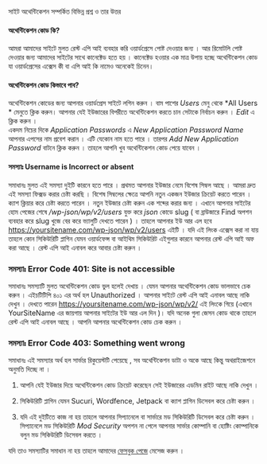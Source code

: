 সাইট অথেন্টিকেশন সম্পর্কিত বিভিন্ন প্রশ্ন ও তার উত্তর 

#### অথেন্টিকেশন কোড কি?
আমরা আমাদের সাইটে মুলত রেস্ট এপি আই ব্যবহার করি ওয়ার্ডপ্রেসে পোষ্ট দেওয়ার জন্য । আর রিমোটলি পোষ্ট দেওয়ার জন্য আমাদের সাইটের সাথে কানেক্টেড হতে হয় । কানেক্টেড হওয়ার এক মাত্র উপায় হচ্ছে অথেন্টিকেশন কোড যা ওয়ার্ডপ্রেসের এক্সেস কী বা এপি আই কি নামেও অনেকেই চিনেন।    

#### অথেন্টিকেশন কোড কিভাবে পাব?

অথেন্টিকেশন কোডের জন্য আপনার ওয়ার্ডপ্রেস সাইটে লগিন করুন । বাম পাশের *Users* মেনু থেকে *All Users * মেনুতে ক্লিক করুন। আপনার যেই ইউজারের বিপরীতে অথেন্টিকেশন করতে চান সেটাকে নির্বাচন করুন । *Edit* এ ক্লিক করুন ।   
একদম নিচের দিকে *Application Passwords* এ *New Application Password Name* আপনার এপসের নাম প্রবেশ করান । এটি যেকোন নাম হতে পারে । তারপর *Add New Application Password* বাটনে ক্লিক করুন । তাহলে আপনি খুব অথেন্টিকেশন কোড পেয়ে যাবেন । 


#### সমস্যাঃ Username is Incorrect or absent

সমাধানঃ মুলত এই সমস্যা দুইটি কারনে হতে পারে । প্রথমত আপনার ইউজার নেমে বিশেষ সিম্বল আছে । আমরা দ্রুত এই সমস্যা ফিক্সড করার চেষ্টা করছি । বিশেষ সিম্বলের ক্ষেত্রে আপনি নতুন একজন ইউজার ক্রিয়েট করতে পারেন । ক্যাশ ক্লিয়ার করে চেষ্টা করতে পারেন । নতুন ইউজার চেষ্টা করুন এক শব্দের করার জন্য । এখানে আপনার সাইটের হোম পেজের শেষে */wp-json/wp/v2/users* যুক্ত করে *json* কোডে slug ( বা ব্রাউজারে Find অপশন ব্যবহার করে slug খুজে বের করে ভ্যালুটি দেখতে পারেন ) ।  তাহলে আপনার ইউ আর এল হবে https://yoursitename.com/wp-json/wp/v2/users এইটি । যদি এই লিংক এক্সেস করা না যায় তাহলে কোন সিকিউরিটি প্লাগিন যেমন ওয়ার্ডফেন্স বা আইথিম সিকিউরিট এইগুলার কারনে আপনার রেস্ট এপি আই অফ করা আছে । রেস্ট এপি আই এনাবল করে আবার চেষ্টা করুন । 


### সমস্যাঃ Error Code 401: Site is not accessible

সমাধানঃ সমস্যাটি মুলত অথেন্টিকেশন কোড ভুল হলেই দেখায় । যেমন আপনার অথেন্টিকেশন কোড ভালভাবে চেক করুন । এইচটিটিপি ৪০১ এর অর্থ হল Unauthorized । আপনার সাইটে রেস্ট এপি আই এনাবল আছে নাকি দেখুন । দেখতে পারেন https://yoursitename.com/wp-json/wp/v2/ এই লিংকে গিয়ে (এখানে YourSiteName এর জায়গায় আপনার সাইটের ইউ আর এল দিন )। যদি অনেক গুলা জেসন কোড থাকে তাহলে রেস্ট এপি আই এনাবল আছে । আপনি আপনার অথেন্টিকেশন কোড চেক করুন । 

### সমস্যাঃ Error Code 403: Something went wrong

সমাধানঃ এই সমস্যার অর্থ হল সার্ভার রিকুয়েস্টটি পেয়েছে , সব অথেন্টিকেশন ডাটা ও অকে আছে কিন্তু অথরাইজেশনে অনুমতি দিচ্ছে না । 

1. আপনি যেই ইউজার দিয়ে অথেন্টিকেশন কোড ক্রিয়েট করেছেন সেই ইউজারের এডমিন রাইট আছে নাকি দেখুন ।    

2.  সিকিউরিটি প্লাগিন যেমন Sucuri, Wordfence, Jetpack  বা ক্যাশ প্লাগিন ডিসেবল করে চেষ্টা করুন ।   
3. যদি এই দুইটিতে কাজ না হয় তাহলে আপনার সিপ্যানেলে বা সার্ভারে মড সিকিউরিটি ডিসেবল করে চেষ্টা করুন । সিপ্যানেলে মড সিকিউরিটি *Mod Security* অপশন না পেলে আপনার সার্ভার কোম্পানি বা হোষ্টিং কোম্পানিকে বলুন মড সিকিউরিটি ডিসেবল করতে । 

যদি তাও সমস্যাটির সমাধান না হয় তাহলে আমাদের [ফেসবুক পেজে](https://www.facebook.com/dghippo) মেসেজ করুন । 